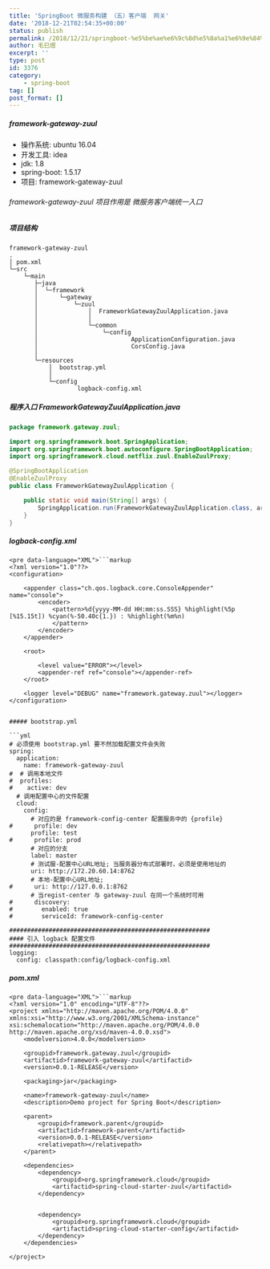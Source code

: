 ```yaml
---
title: 'SpringBoot 微服务构建 （五）客户端  网关'
date: '2018-12-21T02:54:35+00:00'
status: publish
permalink: /2018/12/21/springboot-%e5%be%ae%e6%9c%8d%e5%8a%a1%e6%9e%84%e5%bb%ba-%ef%bc%88%e4%ba%94%ef%bc%89%e5%ae%a2%e6%88%b7%e7%ab%af-%e7%bd%91%e5%85%b3
author: 毛巳煜
excerpt: ''
type: post
id: 3376
category:
    - spring-boot
tag: []
post_format: []
---
```

##### framework-gateway-zuul

- 操作系统: ubuntu 16.04
- 开发工具: idea
- jdk: 1.8
- spring-boot: 1.5.17
- 项目: framework-gateway-zuul

###### framework-gateway-zuul 项目作用是 微服务客户端统一入口

##### 项目结构

```
framework-gateway-zuul
.
│ pom.xml
└─src
    └─main
       ├─java
       │  └─framework
       │      └─gateway
       │          └─zuul
       │              │  FrameworkGatewayZuulApplication.java
       │              │
       │              └─common
       │                  └─config
       │                          ApplicationConfiguration.java
       │                          CorsConfig.java
       │
       └─resources
           │  bootstrap.yml
           │
           └─config
                   logback-config.xml

```

##### 程序入口 FrameworkGatewayZuulApplication.java

```java
package framework.gateway.zuul;

import org.springframework.boot.SpringApplication;
import org.springframework.boot.autoconfigure.SpringBootApplication;
import org.springframework.cloud.netflix.zuul.EnableZuulProxy;

@SpringBootApplication
@EnableZuulProxy
public class FrameworkGatewayZuulApplication {

    public static void main(String[] args) {
        SpringApplication.run(FrameworkGatewayZuulApplication.class, args);
    }
}

```

##### logback-config.xml

```
<pre data-language="XML">```markup
<?xml version="1.0"??>
<configuration>
    
    <appender class="ch.qos.logback.core.ConsoleAppender" name="console">
        <encoder>
            <pattern>%d{yyyy-MM-dd HH:mm:ss.SSS} %highlight(%5p [%15.15t]) %cyan(%-50.40c{1.}) : %highlight(%m%n)
            </pattern>
        </encoder>
    </appender>
    
    <root>
        
        <level value="ERROR"></level>
        <appender-ref ref="console"></appender-ref>
    </root>
    
    <logger level="DEBUG" name="framework.gateway.zuul"></logger>
</configuration>

```
```

##### bootstrap.yml

```yml
# 必须使用 bootstrap.yml 要不然加载配置文件会失败
spring:
  application:
    name: framework-gateway-zuul
#  # 调用本地文件
#  profiles:
#    active: dev
  # 调用配置中心的文件配置
  cloud:
    config:
      # 对应的是 framework-config-center 配置服务中的 {profile}
#      profile: dev
      profile: test
#      profile: prod
      # 对应的分支
      label: master
      # 测试服-配置中心URL地址; 当服务器分布式部署时，必须是使用地址的
      uri: http://172.20.60.14:8762
      # 本地-配置中心URL地址;
#      uri: http://127.0.0.1:8762
      # 当regist-center 与 gateway-zuul 在同一个系统时可用
#      discovery:
#        enabled: true
#        serviceId: framework-config-center

########################################################
#### 引入 logback 配置文件
########################################################
logging:
  config: classpath:config/logback-config.xml

```

##### pom.xml

```
<pre data-language="XML">```markup
<?xml version="1.0" encoding="UTF-8"??>
<project xmlns="http://maven.apache.org/POM/4.0.0" xmlns:xsi="http://www.w3.org/2001/XMLSchema-instance" xsi:schemalocation="http://maven.apache.org/POM/4.0.0 http://maven.apache.org/xsd/maven-4.0.0.xsd">
    <modelversion>4.0.0</modelversion>

    <groupid>framework.gateway.zuul</groupid>
    <artifactid>framework-gateway-zuul</artifactid>
    <version>0.0.1-RELEASE</version>
    
    <packaging>jar</packaging>

    <name>framework-gateway-zuul</name>
    <description>Demo project for Spring Boot</description>

    <parent>
        <groupid>framework.parent</groupid>
        <artifactid>framework-parent</artifactid>
        <version>0.0.1-RELEASE</version>
        <relativepath></relativepath> 
    </parent>

    <dependencies>
        <dependency>
            <groupid>org.springframework.cloud</groupid>
            <artifactid>spring-cloud-starter-zuul</artifactid>
        </dependency>

        
        <dependency>
            <groupid>org.springframework.cloud</groupid>
            <artifactid>spring-cloud-starter-config</artifactid>
        </dependency>
    </dependencies>

</project>

```
```